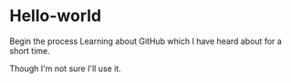 # Hello-world
Begin the process
Learning about GitHub which I have heard about for a short time.

Though I'm not sure I'll use it.
